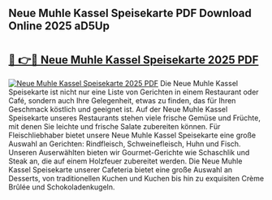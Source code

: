 ## Neue Muhle Kassel Speisekarte PDF Download Online 2025 aD5Up

# <h2><a href="http://gc5nph0.nevu.top/?p=Neue+Muhle+Kassel+Speisekarte">🔗 👉🔴 Neue Muhle Kassel Speisekarte 2025 PDF</a></h2>

[![Neue Muhle Kassel Speisekarte 2025 PDF](https://i.imgur.com/dBaPXMq.png)](http://gc5nph0.nevu.top/?p=Neue+Muhle+Kassel+Speisekarte)
Die Neue Muhle Kassel Speisekarte ist nicht nur eine Liste von Gerichten in einem Restaurant oder Café, sondern auch Ihre Gelegenheit, etwas zu finden, das für Ihren Geschmack köstlich und geeignet ist. Auf der Neue Muhle Kassel Speisekarte unseres Restaurants stehen viele frische Gemüse und Früchte, mit denen Sie leichte und frische Salate zubereiten können. Für Fleischliebhaber bietet unsere Neue Muhle Kassel Speisekarte eine große Auswahl an Gerichten: Rindfleisch, Schweinefleisch, Huhn und Fisch. Unseren Auserwählten bieten wir Gourmet-Gerichte wie Schaschlik und Steak an, die auf einem Holzfeuer zubereitet werden. Die Neue Muhle Kassel Speisekarte unserer Cafeteria bietet eine große Auswahl an Desserts, von traditionellen Kuchen und Kuchen bis hin zu exquisiten Crème Brûlée und Schokoladenkugeln.
